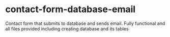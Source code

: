 # contact-form-database-email
Contact form that submits to database and sends email. Fully functional and all files provided including creating database and its tables
